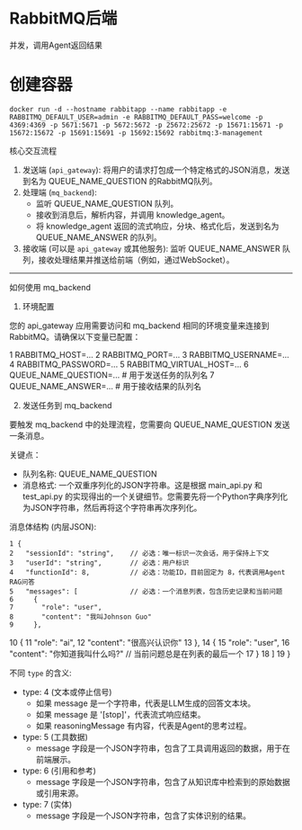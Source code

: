 # RabbitMQ后端
并发，调用Agent返回结果

# 创建容器
```
docker run -d --hostname rabbitapp --name rabbitapp -e RABBITMQ_DEFAULT_USER=admin -e RABBITMQ_DEFAULT_PASS=welcome -p 4369:4369 -p 5671:5671 -p 5672:5672 -p 25672:25672 -p 15671:15671 -p 15672:15672 -p 15691:15691 -p 15692:15692 rabbitmq:3-management
```

核心交互流程


   1. 发送端 (`api_gateway`): 将用户的请求打包成一个特定格式的JSON消息，发送到名为 QUEUE_NAME_QUESTION 的RabbitMQ队列。
   2. 处理端 (`mq_backend`):
       * 监听 QUEUE_NAME_QUESTION 队列。
       * 接收到消息后，解析内容，并调用 knowledge_agent。
       * 将 knowledge_agent 返回的流式响应，分块、格式化后，发送到名为 QUEUE_NAME_ANSWER 的队列。
   3. 接收端 (可以是 `api_gateway` 或其他服务): 监听 QUEUE_NAME_ANSWER
      队列，接收处理结果并推送给前端（例如，通过WebSocket）。

  ---

  如何使用 mq_backend

  1. 环境配置


  您的 api_gateway 应用需要访问和 mq_backend 相同的环境变量来连接到RabbitMQ。请确保以下变量已配置：



   1 RABBITMQ_HOST=...
   2 RABBITMQ_PORT=...
   3 RABBITMQ_USERNAME=...
   4 RABBITMQ_PASSWORD=...
   5 RABBITMQ_VIRTUAL_HOST=...
   6 QUEUE_NAME_QUESTION=... # 用于发送任务的队列名
   7 QUEUE_NAME_ANSWER=...   # 用于接收结果的队列名


  2. 发送任务到 mq_backend


  要触发 mq_backend 中的处理流程，您需要向 QUEUE_NAME_QUESTION 发送一条消息。

  关键点：


   * 队列名称: QUEUE_NAME_QUESTION
   * 消息格式: 一个双重序列化的JSON字符串。这是根据 main_api.py 和 test_api.py
     的实现得出的一个关键细节。您需要先将一个Python字典序列化为JSON字符串，然后再将这个字符串再次序列化。

  消息体结构 (内层JSON):

    1 {
    2   "sessionId": "string",    // 必选：唯一标识一次会话，用于保持上下文
    3   "userId": "string",       // 必选：用户标识
    4   "functionId": 8,          // 必选：功能ID，目前固定为 8，代表调用Agent RAG问答
    5   "messages": [             // 必选：一个消息列表，包含历史记录和当前问题
    6     {
    7       "role": "user",
    8       "content": "我叫Johnson Guo"
    9     },
   10     {
   11       "role": "ai",
   12       "content": "很高兴认识你"
   13     },
   14     {
   15       "role": "user",
   16       "content": "你知道我叫什么吗?" // 当前问题总是在列表的最后一个
   17     }
   18   ]
   19 }
   

  不同 `type` 的含义:

   * type: 4 (文本或停止信号)
       * 如果 message 是一个字符串，代表是LLM生成的回答文本块。
       * 如果 message 是 '[stop]'，代表流式响应结束。
       * 如果 reasoningMessage 有内容，代表是Agent的思考过程。
   * type: 5 (工具数据)
       * message 字段是一个JSON字符串，包含了工具调用返回的数据，用于在前端展示。
   * type: 6 (引用和参考)
       * message 字段是一个JSON字符串，包含了从知识库中检索到的原始数据或引用来源。
   * type: 7 (实体)
     * message 字段是一个JSON字符串，包含了实体识别的结果。